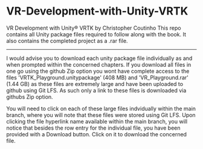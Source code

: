 # VR-Development-with-Unity-VRTK
VR Development with Unity® VRTK by Christopher Coutinho
This repo contains all Unity package files required to follow along with the book.
It also contains the completed project as a .rar file. 
**********************************
I would advise you to download each unity package file individually as and when prompted within the concerned chapters. If you download all files in one go using the github Zip option you wont have complete access to the files 'VRTK_Playground.unitypackage' (408 MB) and 'VR_Playground.rar' (1.44 GB) as these files are extremely large and have been uploaded to github using Git LFS. As such only a link to these files is downloaded via githubs Zip option.

You will need to click on each of these large files indvidually within the main branch, where you will note that these files were stored using Git LFS. Upon clicking the file hyperlink name available within the main branch, you will notice that besides the row entry for the individual file, you have been provided with a Download button. Click on it to download the concerned file.  
